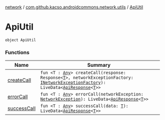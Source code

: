 [network](../../index.md) / [com.github.kacso.androidcommons.network.utils](../index.md) / [ApiUtil](./index.md)

# ApiUtil

`object ApiUtil`

### Functions

| Name | Summary |
|---|---|
| [createCall](create-call.md) | `fun <T : `[`Any`](https://kotlinlang.org/api/latest/jvm/stdlib/kotlin/-any/index.html)`> createCall(response: Response<`[`T`](create-call.md#T)`>, networkExceptionFactory: `[`INetworkExceptionFactory`](../../com.github.kacso.androidcommons.network.factories/-i-network-exception-factory/index.md)`): LiveData<`[`ApiResponse`](../../com.github.kacso.androidcommons.network.models/-api-response/index.md)`<`[`T`](create-call.md#T)`>>` |
| [errorCall](error-call.md) | `fun <T : `[`Any`](https://kotlinlang.org/api/latest/jvm/stdlib/kotlin/-any/index.html)`> errorCall(networkException: `[`NetworkException`](../../com.github.kacso.androidcommons.network.exceptions/-network-exception/index.md)`): LiveData<`[`ApiResponse`](../../com.github.kacso.androidcommons.network.models/-api-response/index.md)`<`[`T`](error-call.md#T)`>>` |
| [successCall](success-call.md) | `fun <T : `[`Any`](https://kotlinlang.org/api/latest/jvm/stdlib/kotlin/-any/index.html)`> successCall(data: `[`T`](success-call.md#T)`): LiveData<`[`ApiResponse`](../../com.github.kacso.androidcommons.network.models/-api-response/index.md)`<`[`T`](success-call.md#T)`>>` |
